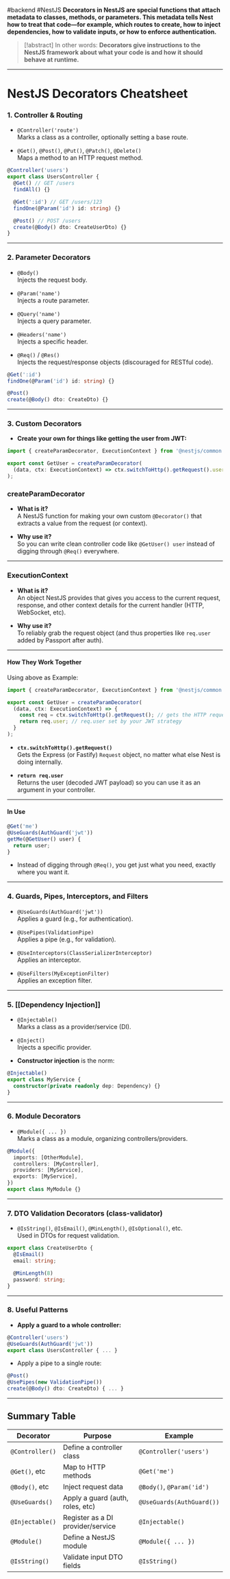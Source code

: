 #backend #NestJS
**Decorators in NestJS are special functions that attach metadata to classes, methods, or parameters. This metadata tells Nest how to treat that code—for example, which routes to create, how to inject dependencies, how to validate inputs, or how to enforce authentication.**

> [!abstract] In other words:
>**Decorators give instructions to the NestJS framework about what your code is and how it should behave at runtime.**

---
# NestJS Decorators Cheatsheet

### **1. Controller & Routing**

- `@Controller('route')`  
    Marks a class as a controller, optionally setting a base route.
    
- `@Get()`, `@Post()`, `@Put()`, `@Patch()`, `@Delete()`  
    Maps a method to an HTTP request method.

```ts
@Controller('users')
export class UsersController {
  @Get() // GET /users
  findAll() {}

  @Get(':id') // GET /users/123
  findOne(@Param('id') id: string) {}

  @Post() // POST /users
  create(@Body() dto: CreateUserDto) {}
}
```

---
### **2. Parameter Decorators**

- `@Body()`  
    Injects the request body.
    
- `@Param('name')`  
    Injects a route parameter.
    
- `@Query('name')`  
    Injects a query parameter.
    
- `@Headers('name')`  
    Injects a specific header.
    
- `@Req()` / `@Res()`  
    Injects the request/response objects (discouraged for RESTful code).

```ts
@Get(':id')
findOne(@Param('id') id: string) {}

@Post()
create(@Body() dto: CreateDto) {}
```
---
### **3. Custom Decorators**

- **Create your own for things like getting the user from JWT:**
```ts
import { createParamDecorator, ExecutionContext } from '@nestjs/common';

export const GetUser = createParamDecorator(
  (data, ctx: ExecutionContext) => ctx.switchToHttp().getRequest().user
);
```
### **createParamDecorator**
- **What is it?**  
    A NestJS function for making your own custom `@Decorator()` that extracts a value from the request (or context).
    
- **Why use it?**  
    So you can write clean controller code like `@GetUser() user` instead of digging through `@Req()` everywhere.

---

### **ExecutionContext**

- **What is it?**  
    An object NestJS provides that gives you access to the current request, response, and other context details for the current handler (HTTP, WebSocket, etc).
    
- **Why use it?**  
    To reliably grab the request object (and thus properties like `req.user` added by Passport after auth).

---

#### **How They Work Together**
Using above as Example:
```ts
import { createParamDecorator, ExecutionContext } from '@nestjs/common';

export const GetUser = createParamDecorator(
  (data, ctx: ExecutionContext) => {
    const req = ctx.switchToHttp().getRequest(); // gets the HTTP request object
    return req.user; // req.user set by your JWT strategy
  }
);
```
- **`ctx.switchToHttp().getRequest()`**  
    Gets the Express (or Fastify) `Request` object, no matter what else Nest is doing internally.
    
- **`return req.user`**  
    Returns the user (decoded JWT payload) so you can use it as an argument in your controller.
---
#### In Use
```ts
@Get('me')
@UseGuards(AuthGuard('jwt'))
getMe(@GetUser() user) {
  return user;
}
```
- Instead of digging through `@Req()`, you get just what you need, exactly where you want it.
---
### **4. Guards, Pipes, Interceptors, and Filters**

- `@UseGuards(AuthGuard('jwt'))`  
    Applies a guard (e.g., for authentication).
    
- `@UsePipes(ValidationPipe)`  
    Applies a pipe (e.g., for validation).
    
- `@UseInterceptors(ClassSerializerInterceptor)`  
    Applies an interceptor.
    
- `@UseFilters(MyExceptionFilter)`  
    Applies an exception filter.
---
### **5. [[Dependency Injection]]**

- `@Injectable()`  
    Marks a class as a provider/service (DI).
    
- `@Inject()`  
    Injects a specific provider.
    
- **Constructor injection** is the norm:
```ts
@Injectable()
export class MyService {
  constructor(private readonly dep: Dependency) {}
}
```
---
### **6. Module Decorators**

- `@Module({ ... })`  
    Marks a class as a module, organizing controllers/providers.
```ts
@Module({
  imports: [OtherModule],
  controllers: [MyController],
  providers: [MyService],
  exports: [MyService],
})
export class MyModule {}
```
---
### **7. DTO Validation Decorators (class-validator)**

- `@IsString()`, `@IsEmail()`, `@MinLength()`, `@IsOptional()`, etc.  
    Used in DTOs for request validation.
```ts
export class CreateUserDto {
  @IsEmail()
  email: string;

  @MinLength(8)
  password: string;
}
```
---
### **8. Useful Patterns**

- **Apply a guard to a whole controller:**
```ts
@Controller('users')
@UseGuards(AuthGuard('jwt'))
export class UsersController { ... }
```
- Apply a pipe to a single route:
```ts
@Post()
@UsePipes(new ValidationPipe())
create(@Body() dto: CreateDto) { ... }
```
---
## Summary Table

|Decorator|Purpose|Example|
|---|---|---|
|`@Controller()`|Define a controller class|`@Controller('users')`|
|`@Get()`, etc|Map to HTTP methods|`@Get('me')`|
|`@Body()`, etc|Inject request data|`@Body()`, `@Param('id')`|
|`@UseGuards()`|Apply a guard (auth, roles, etc)|`@UseGuards(AuthGuard())`|
|`@Injectable()`|Register as a DI provider/service|`@Injectable()`|
|`@Module()`|Define a NestJS module|`@Module({ ... })`|
|`@IsString()`|Validate input DTO fields|`@IsString()`|
